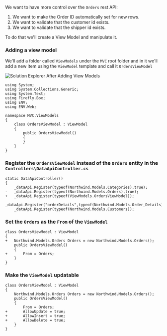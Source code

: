 ﻿We want to have more control over the `Orders` rest API:
1. We want to make the Order ID automatically set for new rows.
2. We want to validate that the customer id exists.
3. We want to validate that the shipper id exists.

To do that we'll create a View Model and manipulate it.
### Adding a view model
We'll add a folder called `ViewModels` under the `MVC` root folder and in it we'll add a new item using the `ViewModel` template and call it `OrdersViewModel`

![Solution Explorer After Adding View Models](Solution-explorer-after-adding-view-models.png)
```csdiff
using System;
using System.Collections.Generic;
using System.Text;
using Firefly.Box;
using ENV;
using ENV.Web;

namespace MVC.ViewModels
{
    class OrdersViewModel : ViewModel
    {
        public OrdersViewModel()
        {
        }
    }
}

```

### Register the `OrdersViewModel` instead of the `Orders` entity in the `Controllers\DataApiController.cs`
```csdiff
static DataApiController()
{
    _dataApi.Register(typeof(Northwind.Models.Categories),true);
-   _dataApi.Register(typeof(Northwind.Models.Orders),true);
+   _dataApi.Register(typeof(ViewModels.OrdersViewModel));
    _dataApi.Register("orderDetails",typeof(Northwind.Models.Order_Details),true);
    _dataApi.Register(typeof(Northwind.Models.Customers));

```

### Set the `Orders` as the `From` of the `ViewModel`
```csdiff
class OrdersViewModel : ViewModel
{
+   Northwind.Models.Orders Orders = new Northwind.Models.Orders();
    public OrdersViewModel()
    {
+       From = Orders;
    }
}
```

### Make the `ViewModel` updatable
```csdiff
class OrdersViewModel : ViewModel
{
    Northwind.Models.Orders Orders = new Northwind.Models.Orders();
    public OrdersViewModel()
    {
        From = Orders;
+       AllowUpdate = true;
+       AllowInsert = true;
+       AllowDelete = true;
    }
}

```

